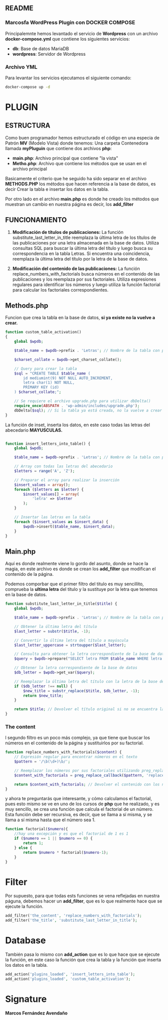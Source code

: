 ## README

### Marcosfa WordPress Plugin con DOCKER COMPOSE

Principalemnte hemos levantado el servicio de **Wordpress** con un archivo **docker-compose.yml** que contiene los siguientes servicios:

- **db**: Base de datos MariaDB
- **wordpress**: Servidor de Wordpress

### Archivo YML

Para levantar los servicios ejecutamos el siguiente comando:

```bash
docker-compose up -d
```

# PLUGIN
## ESTRUCTURA

Como buen programador hemos estructurado el código en una especia de Patrón **MV** (Modelo Vista) donde tenemos:
Una carpeta Contenedora llamada **myPluguin** que contiene dos archivos **php**:

- **main.php**: Archivo principal que contiene "la vista"
- **Metho.php**: Archivo que contiene los métodos que se usan en el archivo principal

Basicamente el criterio que he seguido ha sido separar en el archivo **METHODS.PHP** los métodos que hacen referencia a la base de datos,
es decir Crear la tabla e insertar los datos en la tabla.

Por otro lado en el archivo **main.php** es donde he creado los métodos que muestran un cambio en nuestra página
es decir, los **add_filter**

## FUNCIONAMIENTO

1. **Modificación de títulos de publicaciones:**
La función substitute_last_letter_in_title reemplaza la última letra de los títulos de las publicaciones por una letra almacenada en la base de datos. Utiliza consultas SQL para buscar la última letra del título y luego busca su correspondencia en la tabla Letras. Si encuentra una coincidencia, reemplaza la última letra del título por la letra de la base de datos.

2. **Modificación del contenido de las publicaciones:**
   La función replace_numbers_with_factorials busca números en el contenido de las publicaciones y los reemplaza por sus factoriales. Utiliza expresiones regulares para identificar los números y luego utiliza la función factorial para calcular los factoriales correspondientes.

## Methods.php

Funcion que crea la tabla en la base de datos, **si ya existe no la vuelve a crear.**

```php
function custom_table_activation()
{
    global $wpdb;

    $table_name = $wpdb->prefix . 'Letras'; // Nombre de la tabla con prefijo de WordPress

    $charset_collate = $wpdb->get_charset_collate();

    // Query para crear la tabla
    $sql = "CREATE TABLE $table_name (
        id mediumint(9) NOT NULL AUTO_INCREMENT,
        letra char(1) NOT NULL,
        PRIMARY KEY (id)
    ) $charset_collate;";

    // Se requiere el archivo upgrade.php para utilizar dbDelta()
    require_once(ABSPATH . 'wp-admin/includes/upgrade.php');
    dbDelta($sql); // Si la tabla ya está creada, no la vuelve a crear
}
```
La función de inset, inserta los datos, en este caso todas las letras del abecedario **MAYUSCULAS.**

```php

function insert_letters_into_table() {
    global $wpdb;

    $table_name = $wpdb->prefix . 'Letras'; // Nombre de la tabla con prefijo de WordPress

    // Array con todas las letras del abecedario
    $letters = range('A', 'Z');

    // Preparar el array para realizar la inserción
    $insert_values = array();
    foreach ($letters as $letter) {
        $insert_values[] = array(
            'letra' => $letter
        );
    }

    // Insertar las letras en la tabla
    foreach ($insert_values as $insert_data) {
        $wpdb->insert($table_name, $insert_data);
    }
}
```

## Main.php

Aquí es donde realmente viene lo gordo del asunto, donde se hace la magia, en este archivo es donde se crean los **add_filter** que modifican el contenido de la página.

Podemos comporbar que el primer filtro del titulo es muy sencillito, comprueba la **ultima letra** del titulo y la sustituye por la letra que tenemos en la base de datos.

```php
function substitute_last_letter_in_title($title) {
    global $wpdb;

    $table_name = $wpdb->prefix . 'Letras'; // Nombre de la tabla con prefijo de WordPress

    // Obtener la última letra del título
    $last_letter = substr($title, -1);

    // Convertir la última letra del título a mayúscula
    $last_letter_uppercase = strtoupper($last_letter);

    // Consulta para obtener la letra correspondiente de la base de datos
    $query = $wpdb->prepare("SELECT letra FROM $table_name WHERE letra = %s", $last_letter_uppercase);

    // Obtener la letra correspondiente de la base de datos
    $db_letter = $wpdb->get_var($query);

    // Reemplazar la última letra del título con la letra de la base de datos
    if ($db_letter !== null) {
        $new_title = substr_replace($title, $db_letter, -1);
        return $new_title;
    }

    return $title; // Devolver el título original si no se encuentra la letra en la base de datos
}
```

### The content
l segundo filtro es un poco más complejo, ya que tiene que buscar los números en el contenido de la página y sustituirlos por su factorial.

```php
function replace_numbers_with_factorials($content) {
    // Expresión regular para encontrar números en el texto
    $pattern = '/\b(\d+)\b/';

    // Reemplazar los números por sus factoriales utilizando preg_replace_callback
    $content_with_factorials = preg_replace_callback($pattern, 'replace_with_factorial', $content);

    return $content_with_factorials; // Devolver el contenido con los números reemplazados por sus factoriales
}
```
y ahora te preguntarás que interesante, y cómo calculamos el factorial, pues esto mismo se ve en uno de los cursos de **php** que he realizado, y es muy sencillo, se crea una función que calcula el factorial de un número.
Esta función debe ser recursiva, es decir, que se llama a sí misma, y se llama a sí misma hasta que el número sea 1.

```php
function factorial($numero){
    //hay una excepción y es que el factorial de 1 es 1
    if ($numero == 1 || $numero == 0) {
        return 1;
    } else {
        return $numero * factorial($numero-1);
    }
}
```

# Filter
Por supuesto, para que todas ests funciones se vena reflejadas en nuestra páguna, debemos hacer un **add_filter**, que es lo que realmente hace que se ejecute la función.

```php
add_filter('the_content', 'replace_numbers_with_factorials');
add_filter('the_title', 'substitute_last_letter_in_title');
```

# Database
También pasa lo mismo con **add_action** que es lo que hace que se ejecute la función, en este caso la función que crea la tabla y la función que inserta los datos en la tabla.

```php
add_action('plugins_loaded', 'insert_letters_into_table');
add_action('plugins_loaded', 'custom_table_activation');
``` 

# Signature

**Marcos Fernández Avendaño**


